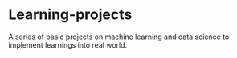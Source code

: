 # Learning-projects
A series of basic projects on machine learning and data science to implement learnings into real world.

